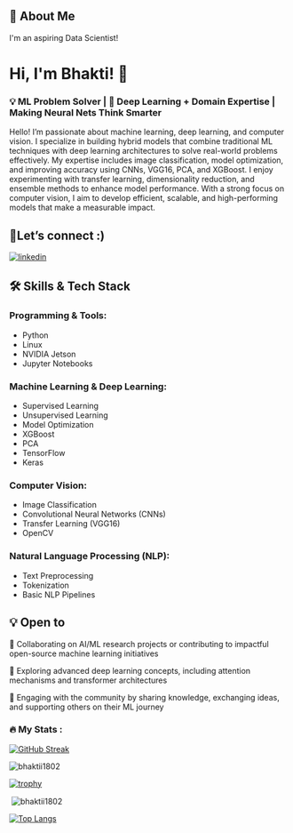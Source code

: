 ## 🚀 About Me
I'm an aspiring Data Scientist!


# Hi, I'm Bhakti! 👋
###  💡 ML Problem Solver | 🧠  Deep Learning + Domain Expertise | Making Neural Nets Think Smarter

Hello! I’m passionate about machine learning, deep learning, and computer vision. I specialize in building hybrid models that combine traditional ML techniques with deep learning architectures to solve real-world problems effectively. My expertise includes image classification, model optimization, and improving accuracy using CNNs, VGG16, PCA, and XGBoost. I enjoy experimenting with transfer learning, dimensionality reduction, and ensemble methods to enhance model performance. With a strong focus on computer vision, I aim to develop efficient, scalable, and high-performing models that make a measurable impact.


## 🔗Let’s connect :)
[![linkedin](https://img.shields.io/badge/linkedin-0A66C2?style=for-the-badge&logo=linkedin&logoColor=white)](https://www.linkedin.com/in/bhakti-selokar-360958251/)



## 🛠 Skills & Tech Stack

### Programming & Tools:
- Python  
- Linux  
- NVIDIA Jetson  
- Jupyter Notebooks

### Machine Learning & Deep Learning:
- Supervised Learning  
- Unsupervised Learning  
- Model Optimization  
- XGBoost  
- PCA  
- TensorFlow  
- Keras

### Computer Vision:
- Image Classification  
- Convolutional Neural Networks (CNNs)  
- Transfer Learning (VGG16)  
- OpenCV

### Natural Language Processing (NLP):
- Text Preprocessing  
- Tokenization  
- Basic NLP Pipelines




## 💡 Open to 

🤝 Collaborating on AI/ML research projects or contributing to impactful open-source machine learning initiatives

🧠 Exploring advanced deep learning concepts, including attention mechanisms and transformer architectures

💬 Engaging with the community by sharing knowledge, exchanging ideas, and supporting others on their ML journey




### :fire: My Stats :

[![GitHub Streak](http://github-readme-streak-stats.herokuapp.com?user=bhaktii1802&theme=dark&background=000000)](https://git.io/streak-stats)

<p align="left"> <img src="https://komarev.com/ghpvc/?username=bhaktii1802&label=Profile%20views&color=0e75b6&style=flat" alt="bhaktii1802" /> </p>

[![trophy](https://github-profile-trophy.vercel.app/?username=bhaktii1802&theme=onedark)](https://github.com/ryo-ma/github-profile-trophy)


<p>&nbsp;<img align="center" src="https://github-readme-stats.vercel.app/api?username=bhaktii1802&show_icons=true&locale=en" alt="bhaktii1802" /></p>

[![Top Langs](https://github-readme-stats.vercel.app/api/top-langs/?username=bhaktii1802l)](https://github.com/bhaktii1802/github-readme-stats)
